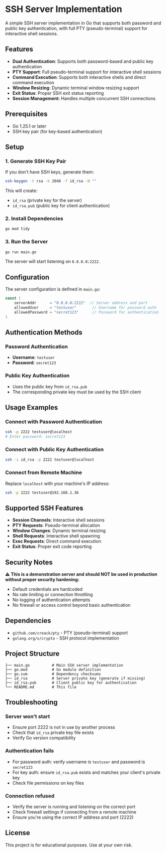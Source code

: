 # SSH Server Implementation

A simple SSH server implementation in Go that supports both password and public key authentication, with full PTY (pseudo-terminal) support for interactive shell sessions.

## Features

- **Dual Authentication**: Supports both password-based and public key authentication
- **PTY Support**: Full pseudo-terminal support for interactive shell sessions
- **Command Execution**: Supports both interactive shells and direct command execution
- **Window Resizing**: Dynamic terminal window resizing support
- **Exit Status**: Proper SSH exit status reporting
- **Session Management**: Handles multiple concurrent SSH connections

## Prerequisites

- Go 1.25.1 or later
- SSH key pair (for key-based authentication)

## Setup

### 1. Generate SSH Key Pair

If you don't have SSH keys, generate them:

```bash
ssh-keygen -t rsa -b 2048 -f id_rsa -N ""
```

This will create:
- `id_rsa` (private key for the server)
- `id_rsa.pub` (public key for client authentication)

### 2. Install Dependencies

```bash
go mod tidy
```

### 3. Run the Server

```bash
go run main.go
```

The server will start listening on `0.0.0.0:2222`.

## Configuration

The server configuration is defined in `main.go`:

```go
const (
    serverAddr      = "0.0.0.0:2222"  // Server address and port
    allowedUser     = "testuser"       // Username for password auth
    allowedPassword = "secret123"      // Password for authentication
)
```

## Authentication Methods

### Password Authentication
- **Username**: `testuser`
- **Password**: `secret123`

### Public Key Authentication
- Uses the public key from `id_rsa.pub`
- The corresponding private key must be used by the SSH client

## Usage Examples

### Connect with Password Authentication

```bash
ssh -p 2222 testuser@localhost
# Enter password: secret123
```

### Connect with Public Key Authentication

```bash
ssh -i id_rsa -p 2222 testuser@localhost
```

### Connect from Remote Machine

Replace `localhost` with your machine's IP address:

```bash
ssh -p 2222 testuser@192.168.1.36
```

## Supported SSH Features

- **Session Channels**: Interactive shell sessions
- **PTY Requests**: Pseudo-terminal allocation
- **Window Changes**: Dynamic terminal resizing
- **Shell Requests**: Interactive shell spawning
- **Exec Requests**: Direct command execution
- **Exit Status**: Proper exit code reporting

## Security Notes

⚠️ **This is a demonstration server and should NOT be used in production without proper security hardening:**

- Default credentials are hardcoded
- No rate limiting or connection throttling
- No logging of authentication attempts
- No firewall or access control beyond basic authentication

## Dependencies

- `github.com/creack/pty` - PTY (pseudo-terminal) support
- `golang.org/x/crypto` - SSH protocol implementation

## Project Structure

```
├── main.go          # Main SSH server implementation
├── go.mod           # Go module definition
├── go.sum           # Dependency checksums
├── id_rsa           # Server private key (generate if missing)
├── id_rsa.pub       # Client public key for authentication
└── README.md        # This file
```

## Troubleshooting

### Server won't start
- Ensure port 2222 is not in use by another process
- Check that `id_rsa` private key file exists
- Verify Go version compatibility

### Authentication fails
- For password auth: verify username is `testuser` and password is `secret123`
- For key auth: ensure `id_rsa.pub` exists and matches your client's private key
- Check file permissions on key files

### Connection refused
- Verify the server is running and listening on the correct port
- Check firewall settings if connecting from a remote machine
- Ensure you're using the correct IP address and port (2222)

## License

This project is for educational purposes. Use at your own risk.
